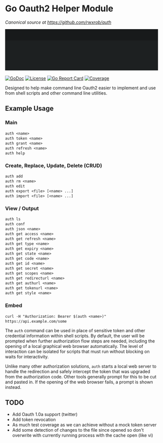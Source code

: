 # Go Oauth2 Helper Module

*Canonical source at <https://github.com/rwxrob/auth>*

![Oauth2 Session](doc/session.gif)

[![GoDoc](https://godoc.org/github.com/rwxrob/auth?status.svg)](https://godoc.org/github.com/rwxrob/auth)
[![License](https://img.shields.io/badge/license-Apache-brightgreen.svg)](LICENSE)
[![Go Report
Card](https://goreportcard.com/badge/github.com/rwxrob/auth)](https://goreportcard.com/report/github.com/rwxrob/auth)
[![Coverage](https://gocover.io/_badge/github.com/rwxrob/auth)](https://gocover.io/github.com/rwxrob/auth)

Designed to help make command line Oauth2 easier to implement and use
from shell scripts and other command line utilities.

## Example Usage

### Main

```
auth <name>
auth token <name>
auth grant <name>
auth refresh <name>
auth help
```

### Create, Replace, Update, Delete (CRUD)

```
auth add
auth rm <name>
auth edit
auth export <file> [<name> ...]
auth import <file> [<name> ...]
```

### View / Output

```
auth ls
auth conf 
auth json <name>
auth get access <name>
auth get refresh <name>
auth get type <name>
auth get expiry <name>
auth get state <name>
auth get code <name>
auth get id <name>
auth get secret <name>
auth get scopes <name>
auth get redirecturl <name>
auth get authurl <name>
auth get tokenurl <name>
auth get style <name>
```

### Embed

```
curl -H "Authorization: Bearer $(auth <name>)" https://api.example.com/some
```

The `auth` command can be used in place of sensitive token and other
credential information within shell scripts. By default, the user will
be prompted when further authorization flow steps are needed, including
the opening of a local graphical web browser automatically. The level of
interaction can be isolated for scripts that must run without blocking
on waits for interactivity.

Unlike many other authorization solutions, `auth` starts a local web
server to handle the redirection and safely intercept the token that was
upgraded from the authorization code. Other tools generally prompt for
this to be cut and pasted in. If the opening of the web browser fails, a
prompt is shown instead.

## TODO

* Add Oauth 1.0a support (twitter)
* Add token revocation
* As much test coverage as we can achieve without a mock token server
* Add some detection of changes to the file since opened so don't
  overwrite with currently running process with the cache open (like vi)
